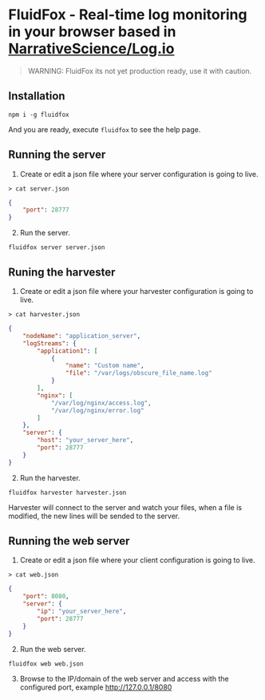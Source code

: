 # FluidFox - Real-time log monitoring in your browser based in [NarrativeScience/Log.io](https://github.com/NarrativeScience/Log.io)

> WARNING: FluidFox its not yet production ready, use it with caution.

## Installation

`npm i -g fluidfox`

And you are ready, execute `fluidfox` to see the help page.

## Running the server

1. Create or edit a json file where your server configuration is going to live.

`> cat server.json`

```json
{
    "port": 28777
}
```

2. Run the server.

`fluidfox server server.json`

## Runing the harvester

1. Create or edit a json file where your harvester configuration is going to live.

`> cat harvester.json`

```json
{
    "nodeName": "application_server",
    "logStreams": {
        "application1": [
            {
                "name": "Custom name",
                "file": "/var/logs/obscure_file_name.log"
            }
        ],
        "nginx": [
            "/var/log/nginx/access.log",
            "/var/log/nginx/error.log"
        ]
    },
    "server": {
        "host": "your_server_here",
        "port": 28777
    }
}
```

2. Run the harvester.

`fluidfox harvester harvester.json`

Harvester will connect to the server and watch your files, when a file is modified, the new lines will be sended to the server.

## Running the web server

1. Create or edit a json file where your client configuration is going to live.

`> cat web.json`

```json
{
    "port": 8080,
    "server": {
        "ip": "your_server_here",
        "port": 28777
    }
}
```

2. Run the web server.

`fluidfox web web.json`

3. Browse to the IP/domain of the web server and access with the configured port, example http://127.0.0.1/8080